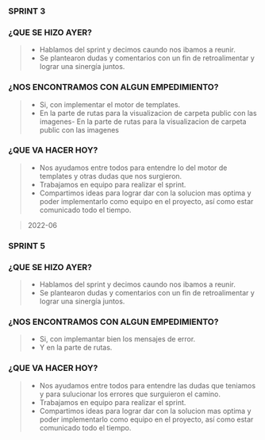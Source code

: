 ### SPRINT 3

###  ¿QUE SE HIZO AYER? 

> - Hablamos del sprint y decimos caundo nos ibamos a reunir.
> - Se plantearon dudas y comentarios con un fin de retroalimentar y lograr una sinergía juntos. 

### ¿NOS ENCONTRAMOS CON ALGUN EMPEDIMIENTO?

> - Si, con implementar el motor de templates.
> - En la parte de rutas para la visualizacion de carpeta public con las imagenes- En la parte de rutas para la visualizacion de carpeta public con las imagenes

### ¿QUE VA HACER HOY?

> + Nos ayudamos entre todos para entendre lo del motor de templates y otras dudas que nos surgieron.
> + Trabajamos en equipo para realizar el sprint. 
> + Compartimos ideas para lograr dar con la solucion mas optima y poder implementarlo como equipo en el proyecto, así como estar comunicado todo el tiempo.

> 2022-06

### SPRINT 5 

###  ¿QUE SE HIZO AYER? 

> - Hablamos del sprint y decimos caundo nos ibamos a reunir.
> - Se plantearon dudas y comentarios con un fin de retroalimentar y lograr una sinergía juntos. 

### ¿NOS ENCONTRAMOS CON ALGUN EMPEDIMIENTO?

> - Si, con implemantar bien los mensajes de error.
> -  Y en la parte de rutas.

### ¿QUE VA HACER HOY?

> + Nos ayudamos entre todos para entendre las dudas que teniamos  y para sulucionar los errores que surguieron el camino.
> + Trabajamos en equipo para realizar el sprint. 
> + Compartimos ideas para lograr dar con la solucion mas optima y poder implementarlo como equipo en el proyecto, así como estar comunicado todo el tiempo.





